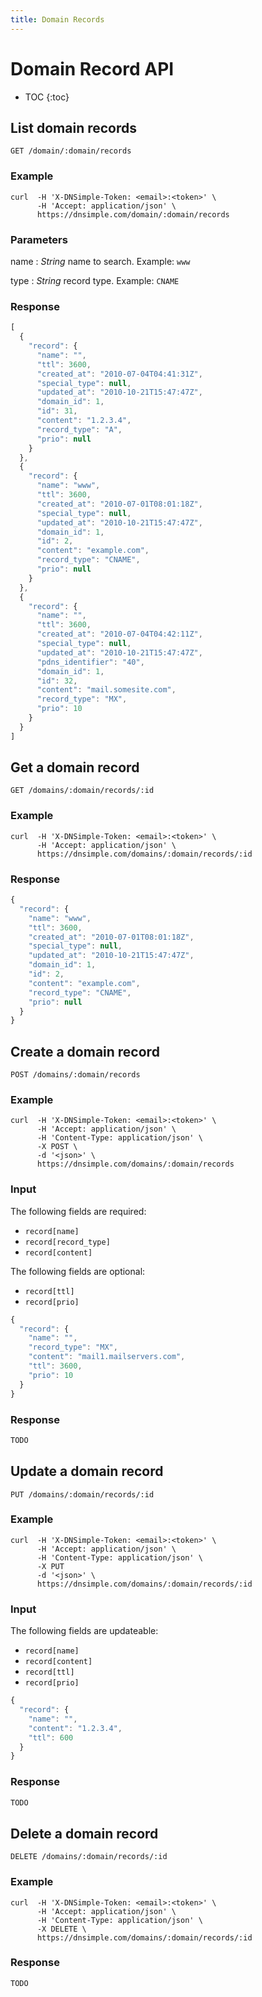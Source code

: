 ```yaml
---
title: Domain Records
---
```


# Domain Record API

* TOC
{:toc}


## List domain records

    GET /domain/:domain/records

### Example

    curl  -H 'X-DNSimple-Token: <email>:<token>' \
          -H 'Accept: application/json' \
          https://dnsimple.com/domain/:domain/records

### Parameters

name
: _String_ name to search. Example: `www`

type
: _String_ record type. Example: `CNAME`

### Response

~~~ js
[
  {
    "record": {
      "name": "",
      "ttl": 3600,
      "created_at": "2010-07-04T04:41:31Z",
      "special_type": null,
      "updated_at": "2010-10-21T15:47:47Z",
      "domain_id": 1,
      "id": 31,
      "content": "1.2.3.4",
      "record_type": "A",
      "prio": null
    }
  },
  {
    "record": {
      "name": "www",
      "ttl": 3600,
      "created_at": "2010-07-01T08:01:18Z",
      "special_type": null,
      "updated_at": "2010-10-21T15:47:47Z",
      "domain_id": 1,
      "id": 2,
      "content": "example.com",
      "record_type": "CNAME",
      "prio": null
    }
  },
  {
    "record": {
      "name": "",
      "ttl": 3600,
      "created_at": "2010-07-04T04:42:11Z",
      "special_type": null,
      "updated_at": "2010-10-21T15:47:47Z",
      "pdns_identifier": "40",
      "domain_id": 1,
      "id": 32,
      "content": "mail.somesite.com",
      "record_type": "MX",
      "prio": 10
    }
  }
]
~~~


## Get a domain record

    GET /domains/:domain/records/:id

### Example

    curl  -H 'X-DNSimple-Token: <email>:<token>' \
          -H 'Accept: application/json' \
          https://dnsimple.com/domains/:domain/records/:id

### Response

~~~ js
{
  "record": {
    "name": "www",
    "ttl": 3600,
    "created_at": "2010-07-01T08:01:18Z",
    "special_type": null,
    "updated_at": "2010-10-21T15:47:47Z",
    "domain_id": 1,
    "id": 2,
    "content": "example.com",
    "record_type": "CNAME",
    "prio": null
  }
}
~~~


## Create a domain record

    POST /domains/:domain/records

### Example

    curl  -H 'X-DNSimple-Token: <email>:<token>' \
          -H 'Accept: application/json' \
          -H 'Content-Type: application/json' \
          -X POST \
          -d '<json>' \
          https://dnsimple.com/domains/:domain/records

### Input

The following fields are required:

- `record[name]`
- `record[record_type]`
- `record[content]`

The following fields are optional:

- `record[ttl]`
- `record[prio]`

~~~ js
{
  "record": {
    "name": "",
    "record_type": "MX",
    "content": "mail1.mailservers.com",
    "ttl": 3600,
    "prio": 10
  }
}
~~~

### Response

~~~ js
TODO
~~~


## Update a domain record

    PUT /domains/:domain/records/:id

### Example

    curl  -H 'X-DNSimple-Token: <email>:<token>' \
          -H 'Accept: application/json' \
          -H 'Content-Type: application/json' \
          -X PUT
          -d '<json>' \
          https://dnsimple.com/domains/:domain/records/:id

### Input

The following fields are updateable:

- `record[name]`
- `record[content]`
- `record[ttl]`
- `record[prio]`

~~~ js
{
  "record": {
    "name": "",
    "content": "1.2.3.4",
    "ttl": 600
  }
}
~~~

### Response

~~~ js
TODO
~~~


## Delete a domain record

    DELETE /domains/:domain/records/:id

### Example

    curl  -H 'X-DNSimple-Token: <email>:<token>' \
          -H 'Accept: application/json' \
          -H 'Content-Type: application/json' \
          -X DELETE \
          https://dnsimple.com/domains/:domain/records/:id

### Response

~~~ js
TODO
~~~
